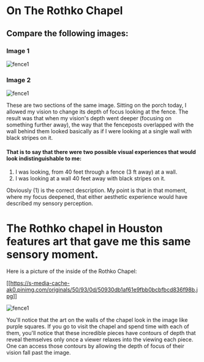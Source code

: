 # On The Rothko Chapel

## Compare the following images:

### Image 1

<img src="https://www.dropbox.com/pri/get/blackfence2.png?_subject_uid=10897762&w=AADx_aejaDSli74wjBbX55oYtZNXjw0vmYGGLNSPuGdmBQ" alt="fence1" class="inline"/>

### Image 2

<img src="https://www.dropbox.com/pri/get/blackfence.JPG?_subject_uid=10897762&w=AADI8rWAvm6tEtksj4_4m8SSSuIjPpARRjeTrKskCOPx7A" alt="fence1" class="inline"/>

These are two sections of the same image. Sitting on the porch today, I allowed my vision to change its depth of focus looking at the fence. The result was that when my vision's depth went deeper (focusing on something further away), the way that the fenceposts overlapped with the wall behind them looked basically as if I were looking at a single wall with black stripes on it.

#### That is to say that there were two possible visual experiences that would look indistinguishable to me:
1. I was looking, from 40 feet through a fence (3 ft away) at a wall.
2. I was looking at a wall 40 feet away with black stripes on it.

Obviously (1) is the correct description. My point is that in that moment, where my focus deepened, that either aesthetic experience would have described my sensory perception.

# The Rothko chapel in Houston features art that gave me this same sensory moment.

Here is a picture of the inside of the Rothko Chapel: 

[[https://s-media-cache-ak0.pinimg.com/originals/50/93/0d/50930db1af61e9fbb0bcbfbcd836f98b.jpg]]

<img src="https://s-media-cache-ak0.pinimg.com/originals/50/93/0d/50930db1af61e9fbb0bcbfbcd836f98b.jpg" alt="fence1" class="inline"/>

You'll notice that the art on the walls of the chapel look in the image like purple squares. If you go to visit the chapel and spend time with each of them, you'll notice that these incredible pieces have contours of depth that reveal themselves only once a viewer relaxes into the viewing each piece. One can access those contours by allowing the depth of focus of their vision fall past the image.